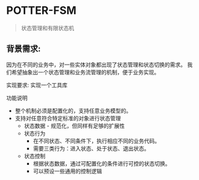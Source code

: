 # POTTER-FSM

> 状态管理和有限状态机

## 背景需求:

因为在不同的业务中，对一些实体对象都出现了状态管理和状态切换的需求。
我们希望抽象出一个状态管理和业务流管理的机制，便于业务实现。

实现要求: 实现一个工具库

功能说明
- 整个机制必须是配置化的，支持任意业务模型的。
- 支持对任意符合特定标准的对象进行状态管理
  - 状态数据 - 规范化，但同样有足够的扩展性
  - 状态行为
    - 在不同状态、不同条件下，执行相应不同的业务代码。
    - 需要三类行为：进入状态、处于状态、退出状态。
  - 状态控制
    - 根据状态数据，通过可配置化的条件进行可控的状态切换。
    - 可以预设一些通用的控制逻辑
